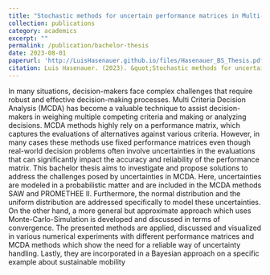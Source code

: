 ```yaml
---
title: "Stochastic methods for uncertain performance matrices in Multi-Criteria Decision Analysis with an application to the transition process towards sustainable mobility"
collection: publications
category: academics
excerpt: ""
permalink: /publication/bachelor-thesis
date: 2023-08-01
paperurl: 'http://LuisHasenauer.github.io/files/Hasenauer_BS_Thesis.pdf'
citation: Luis Hasenauer. (2023). &quot;Stochastic methods for uncertain performance matrices in Multi-Criteria Decision Analysis with an application to the transition process towards sustainable mobility.&quot;'
---
```

In many situations, decision-makers face complex challenges that require robust and effective decision-making processes. Multi Criteria Decision Analysis (MCDA) has become a valuable technique to assist decision-makers in weighing multiple competing criteria and making or analyzing decisions. MCDA methods highly rely on a performance matrix, which captures the evaluations of alternatives against various criteria. However, in many cases
these methods use fixed performance matrices even though real-world decision problems often involve uncertainties in the evaluations that can significantly impact the accuracy and reliability of the performance matrix.
This bachelor thesis aims to investigate and propose solutions to address the challenges posed by uncertainties in MCDA. Here, uncertainties are modeled in a probabilistic matter and are included in the MCDA methods SAW and PROMETHEE II. Furthermore, the normal distribution and the uniform distribution are addressed specifically to model these uncertainties. On the other hand, a more general but approximate approach which uses
Monte-Carlo-Simulation is developed and discussed in terms of convergence. The presented methods are applied, discussed and visualized in various numerical experiments with different performance matrices and MCDA methods which show the need for a reliable way of uncertainty handling. Lastly, they are incorporated in a Bayesian approach on a specific example about sustainable mobility
